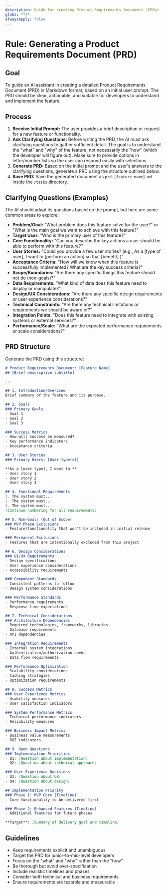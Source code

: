 ```yaml
---
description: Guide for creating Product Requirements Documents (PRDs)
globs: **/*
alwaysApply: false
---
```

# Rule: Generating a Product Requirements Document (PRD)

## Goal

To guide an AI assistant in creating a detailed Product Requirements Document (PRD) in Markdown format, based on an initial user prompt. The PRD should be clear, actionable, and suitable for developers to understand and implement the feature.

## Process

1. **Receive Initial Prompt:** The user provides a brief description or request for a new feature or functionality.
2. **Ask Clarifying Questions:** Before writing the PRD, the AI *must* ask clarifying questions to gather sufficient detail. The goal is to understand the "what" and "why" of the feature, not necessarily the "how" (which the developer will figure out). Make sure to provide options in letter/number lists so the user can respond easily with selections.
3. **Generate PRD:** Based on the initial prompt and the user's answers to the clarifying questions, generate a PRD using the structure outlined below.
4. **Save PRD:** Save the generated document as `prd-[feature-name].md` inside the `/tasks` directory.

## Clarifying Questions (Examples)

The AI should adapt its questions based on the prompt, but here are some common areas to explore:

* **Problem/Goal:** "What problem does this feature solve for the user?" or "What is the main goal we want to achieve with this feature?"
* **Target User:** "Who is the primary user of this feature?"
* **Core Functionality:** "Can you describe the key actions a user should be able to perform with this feature?"
* **User Stories:** "Could you provide a few user stories? (e.g., As a [type of user], I want to [perform an action] so that [benefit].)"
* **Acceptance Criteria:** "How will we know when this feature is successfully implemented? What are the key success criteria?"
* **Scope/Boundaries:** "Are there any specific things this feature *should not* do (non-goals)?"
* **Data Requirements:** "What kind of data does this feature need to display or manipulate?"
* **Design/UX Considerations:** "Are there any specific design requirements or user experience considerations?"
* **Technical Constraints:** "Are there any technical limitations or requirements we should be aware of?"
* **Integration Points:** "Does this feature need to integrate with existing systems or external services?"
* **Performance/Scale:** "What are the expected performance requirements or scale considerations?"

## PRD Structure

Generate the PRD using this structure:

```markdown
# Product Requirements Document: [Feature Name]
## [Brief descriptive subtitle]

---

## 1. Introduction/Overview
Brief summary of the feature and its purpose.

## 2. Goals
### Primary Goals
- Goal 1
- Goal 2
- Goal 3

### Success Metrics
- How will success be measured?
- Key performance indicators
- Acceptance criteria

## 3. User Stories
### Primary Users: [User type(s)]

**As a [user type], I want to:**
- User story 1
- User story 2
- User story 3

## 4. Functional Requirements
1. The system must...
2. The system must...
3. The system must...
[Continue numbering for all requirements]

## 5. Non-Goals (Out of Scope)
### MVP Phase Exclusions
- Feature/functionality that won't be included in initial release

### Permanent Exclusions
- Features that are intentionally excluded from this project

## 6. Design Considerations
### UI/UX Requirements
- Design specifications
- User experience considerations
- Accessibility requirements

### Component Standards
- Consistent patterns to follow
- Design system considerations

### Performance Standards
- Performance requirements
- Response time expectations

## 7. Technical Considerations
### Architecture Dependencies
- Required technologies, frameworks, libraries
- Database requirements
- API dependencies

### Integration Requirements
- External system integrations
- Authentication/authorization needs
- Data flow requirements

### Performance Optimization
- Scalability considerations
- Caching strategies
- Optimization requirements

## 8. Success Metrics
### User Experience Metrics
- Usability measures
- User satisfaction indicators

### System Performance Metrics
- Technical performance indicators
- Reliability measures

### Business Impact Metrics
- Business value measurements
- ROI indicators

## 9. Open Questions
### Implementation Priorities
- Q1: [Question about implementation]
- Q2: [Question about technical approach]

### User Experience Decisions
- Q3: [Question about UX]
- Q4: [Question about design]

## Implementation Priority
### Phase 1: MVP Core (Timeline)
- Core functionality to be delivered first

### Phase 2: Enhanced Features (Timeline)
- Additional features for future phases

**Target**: [Summary of delivery goal and timeline]
```

## Guidelines

- Keep requirements explicit and unambiguous
- Target the PRD for junior-to-mid-level developers
- Focus on the "what" and "why" rather than the "how"
- Be thorough but avoid over-specification
- Include realistic timelines and phases
- Consider both technical and business requirements
- Ensure requirements are testable and measurable